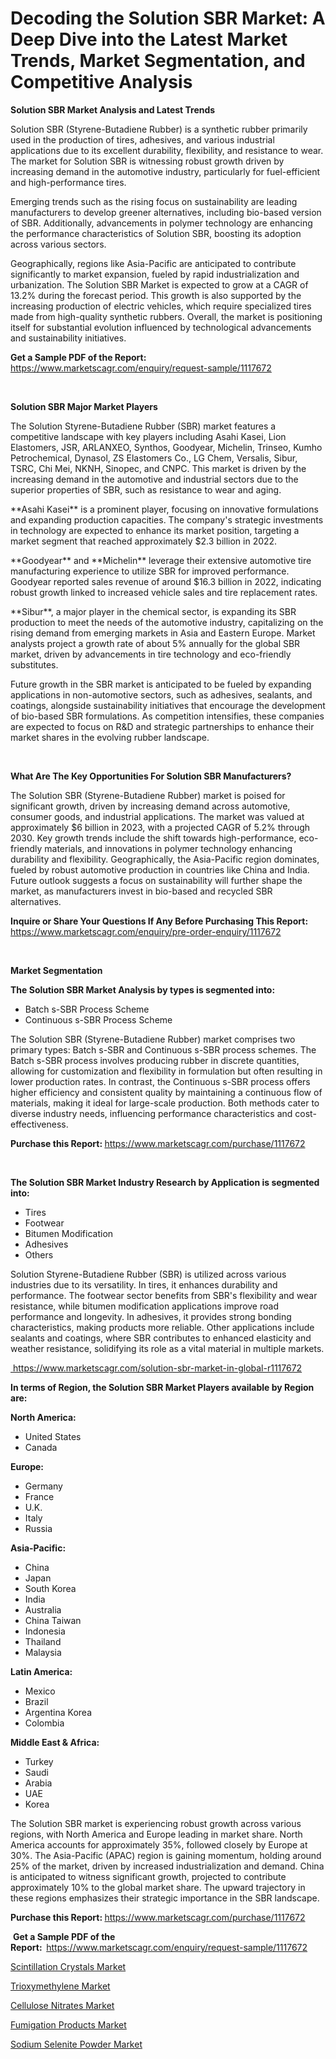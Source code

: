 <p><h1>Decoding the Solution SBR Market: A Deep Dive into the Latest Market Trends, Market Segmentation, and Competitive Analysis</h1></p><p><strong>Solution SBR Market Analysis and Latest Trends</strong></p>
<p><p>Solution SBR (Styrene-Butadiene Rubber) is a synthetic rubber primarily used in the production of tires, adhesives, and various industrial applications due to its excellent durability, flexibility, and resistance to wear. The market for Solution SBR is witnessing robust growth driven by increasing demand in the automotive industry, particularly for fuel-efficient and high-performance tires. </p><p>Emerging trends such as the rising focus on sustainability are leading manufacturers to develop greener alternatives, including bio-based version of SBR. Additionally, advancements in polymer technology are enhancing the performance characteristics of Solution SBR, boosting its adoption across various sectors. </p><p>Geographically, regions like Asia-Pacific are anticipated to contribute significantly to market expansion, fueled by rapid industrialization and urbanization. The Solution SBR Market is expected to grow at a CAGR of 13.2% during the forecast period. This growth is also supported by the increasing production of electric vehicles, which require specialized tires made from high-quality synthetic rubbers. Overall, the market is positioning itself for substantial evolution influenced by technological advancements and sustainability initiatives.</p></p>
<p><strong>Get a Sample PDF of the Report:&nbsp;</strong> <a href="https://www.marketscagr.com/enquiry/request-sample/1117672?utm_campaign=2010&utm_medium=2&utm_source=Github&utm_content=ia&utm_term=02042025&utm_id=solution-sbr">https://www.marketscagr.com/enquiry/request-sample/1117672</a></p>
<p>&nbsp;</p>
<p><strong>Solution SBR Major Market Players</strong></p>
<p><p>The Solution Styrene-Butadiene Rubber (SBR) market features a competitive landscape with key players including Asahi Kasei, Lion Elastomers, JSR, ARLANXEO, Synthos, Goodyear, Michelin, Trinseo, Kumho Petrochemical, Dynasol, ZS Elastomers Co., LG Chem, Versalis, Sibur, TSRC, Chi Mei, NKNH, Sinopec, and CNPC. This market is driven by the increasing demand in the automotive and industrial sectors due to the superior properties of SBR, such as resistance to wear and aging.</p><p>**Asahi Kasei** is a prominent player, focusing on innovative formulations and expanding production capacities. The company's strategic investments in technology are expected to enhance its market position, targeting a market segment that reached approximately $2.3 billion in 2022.</p><p>**Goodyear** and **Michelin** leverage their extensive automotive tire manufacturing experience to utilize SBR for improved performance. Goodyear reported sales revenue of around $16.3 billion in 2022, indicating robust growth linked to increased vehicle sales and tire replacement rates.</p><p>**Sibur**, a major player in the chemical sector, is expanding its SBR production to meet the needs of the automotive industry, capitalizing on the rising demand from emerging markets in Asia and Eastern Europe. Market analysts project a growth rate of about 5% annually for the global SBR market, driven by advancements in tire technology and eco-friendly substitutes.</p><p>Future growth in the SBR market is anticipated to be fueled by expanding applications in non-automotive sectors, such as adhesives, sealants, and coatings, alongside sustainability initiatives that encourage the development of bio-based SBR formulations. As competition intensifies, these companies are expected to focus on R&D and strategic partnerships to enhance their market shares in the evolving rubber landscape.</p></p>
<p>&nbsp;</p>
<p><strong>What Are The Key Opportunities For Solution SBR Manufacturers?</strong></p>
<p><p>The Solution SBR (Styrene-Butadiene Rubber) market is poised for significant growth, driven by increasing demand across automotive, consumer goods, and industrial applications. The market was valued at approximately $6 billion in 2023, with a projected CAGR of 5.2% through 2030. Key growth trends include the shift towards high-performance, eco-friendly materials, and innovations in polymer technology enhancing durability and flexibility. Geographically, the Asia-Pacific region dominates, fueled by robust automotive production in countries like China and India. Future outlook suggests a focus on sustainability will further shape the market, as manufacturers invest in bio-based and recycled SBR alternatives.</p></p>
<p><strong>Inquire or Share Your Questions If Any Before Purchasing This Report:</strong> <a href="https://www.marketscagr.com/enquiry/pre-order-enquiry/1117672?utm_campaign=2010&utm_medium=2&utm_source=Github&utm_content=ia&utm_term=02042025&utm_id=solution-sbr">https://www.marketscagr.com/enquiry/pre-order-enquiry/1117672</a></p>
<p>&nbsp;</p>
<p><strong>Market Segmentation</strong></p>
<p><strong>The Solution SBR Market Analysis by types is segmented into:</strong></p>
<p><ul><li>Batch s-SBR Process Scheme</li><li>Continuous s-SBR Process Scheme</li></ul></p>
<p><p>The Solution SBR (Styrene-Butadiene Rubber) market comprises two primary types: Batch s-SBR and Continuous s-SBR process schemes. The Batch s-SBR process involves producing rubber in discrete quantities, allowing for customization and flexibility in formulation but often resulting in lower production rates. In contrast, the Continuous s-SBR process offers higher efficiency and consistent quality by maintaining a continuous flow of materials, making it ideal for large-scale production. Both methods cater to diverse industry needs, influencing performance characteristics and cost-effectiveness.</p></p>
<p><strong>Purchase this Report:&nbsp;</strong><a href="https://www.marketscagr.com/purchase/1117672?utm_campaign=2010&utm_medium=2&utm_source=Github&utm_content=ia&utm_term=02042025&utm_id=solution-sbr">https://www.marketscagr.com/purchase/1117672</a></p>
<p>&nbsp;</p>
<p><strong>The Solution SBR Market Industry Research by Application is segmented into:</strong></p>
<p><ul><li>Tires</li><li>Footwear</li><li>Bitumen Modification</li><li>Adhesives</li><li>Others</li></ul></p>
<p><p>Solution Styrene-Butadiene Rubber (SBR) is utilized across various industries due to its versatility. In tires, it enhances durability and performance. The footwear sector benefits from SBR's flexibility and wear resistance, while bitumen modification applications improve road performance and longevity. In adhesives, it provides strong bonding characteristics, making products more reliable. Other applications include sealants and coatings, where SBR contributes to enhanced elasticity and weather resistance, solidifying its role as a vital material in multiple markets.</p></p>
<p><a href="https://www.marketscagr.com/solution-sbr-market-in-global-r1117672?utm_campaign=2010&utm_medium=2&utm_source=Github&utm_content=ia&utm_term=02042025&utm_id=solution-sbr">&nbsp;https://www.marketscagr.com/solution-sbr-market-in-global-r1117672</a></p>
<p><strong>In terms of Region, the Solution SBR Market Players available by Region are:</strong></p>
<p>
    <p> <strong> North America: </strong>
        <ul>
            <li>United States</li>
            <li>Canada</li>
        </ul>
        </p> 
    <p> <strong> Europe: </strong>
        <ul>
            <li>Germany</li>
            <li>France</li>
            <li>U.K.</li>
            <li>Italy</li>
            <li>Russia</li>
        </ul>
        </p> 
    <p> <strong> Asia-Pacific: </strong>
        <ul>
            <li>China</li>
            <li>Japan</li>
            <li>South Korea</li>
            <li>India</li>
            <li>Australia</li>
            <li>China Taiwan</li>
            <li>Indonesia</li>
            <li>Thailand</li>
            <li>Malaysia</li>
        </ul>
        </p> 
    <p> <strong> Latin America: </strong>
        <ul>
            <li>Mexico</li>
            <li>Brazil</li>
            <li>Argentina Korea</li>
            <li>Colombia</li>
        </ul>
        </p> 
    <p> <strong> Middle East & Africa: </strong>
        <ul>
            <li>Turkey</li>
            <li>Saudi</li>
            <li>Arabia</li>
            <li>UAE</li>
            <li>Korea</li>
        </ul>
    </p>
    </p>
<p><p>The Solution SBR market is experiencing robust growth across various regions, with North America and Europe leading in market share. North America accounts for approximately 35%, followed closely by Europe at 30%. The Asia-Pacific (APAC) region is gaining momentum, holding around 25% of the market, driven by increased industrialization and demand. China is anticipated to witness significant growth, projected to contribute approximately 10% to the global market share. The upward trajectory in these regions emphasizes their strategic importance in the SBR landscape.</p></p>
<p><strong>Purchase this Report: </strong><a href="https://www.marketscagr.com/purchase/1117672?utm_campaign=2010&utm_medium=2&utm_source=Github&utm_content=ia&utm_term=02042025&utm_id=solution-sbr">https://www.marketscagr.com/purchase/1117672</a></p>
<p>&nbsp;<strong>Get a Sample PDF of the Report:&nbsp;&nbsp;</strong><a href="https://www.marketscagr.com/enquiry/request-sample/1117672?utm_campaign=2010&utm_medium=2&utm_source=Github&utm_content=ia&utm_term=02042025&utm_id=solution-sbr">https://www.marketscagr.com/enquiry/request-sample/1117672</a></p>
<p><strong></strong></p>
<p><p><a href="https://github.com/camacrokesw2/Market-Research-Report-List-1/blob/main/scintillation-crystals-market.md?utm_campaign=2010&utm_medium=2&utm_source=Github&utm_content=ia&utm_term=02042025&utm_id=solution-sbr">Scintillation Crystals Market</a></p><p><a href="https://github.com/beberjuban9a/Market-Research-Report-List-1/blob/main/trioxymethylene-market.md?utm_campaign=2010&utm_medium=2&utm_source=Github&utm_content=ia&utm_term=02042025&utm_id=solution-sbr">Trioxymethylene Market</a></p><p><a href="https://github.com/oduorsarath9/Market-Research-Report-List-1/blob/main/cellulose-nitrates-market.md?utm_campaign=2010&utm_medium=2&utm_source=Github&utm_content=ia&utm_term=02042025&utm_id=solution-sbr">Cellulose Nitrates Market</a></p><p><a href="https://github.com/ildyduedu/Market-Research-Report-List-1/blob/main/fumigation-products-market.md?utm_campaign=2010&utm_medium=2&utm_source=Github&utm_content=ia&utm_term=02042025&utm_id=solution-sbr">Fumigation Products Market</a></p><p><a href="https://github.com/diosohusch6x/Market-Research-Report-List-1/blob/main/sodium-selenite-powder-market.md?utm_campaign=2010&utm_medium=2&utm_source=Github&utm_content=ia&utm_term=02042025&utm_id=solution-sbr">Sodium Selenite Powder Market</a></p></p>